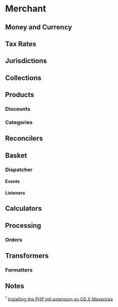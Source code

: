 # Merchant

## Money and Currency

## Tax Rates

## Jurisdictions

## Collections

## Products

### Discounts

### Categories

## Reconcilers

## Basket

### Dispatcher

#### Events

#### Listeners

## Calculators

## Processing

### Orders

## Transformers

### Formatters

## Notes
<sup>1</sup> [Installing the PHP intl extension on OS X Mavericks](http://codingexplained.com/operating-systems/mac/installing-php-intl-extension-os-x-mavericks)



